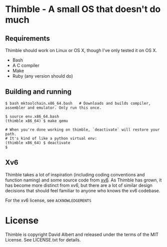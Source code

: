 # Thimble - A small OS that doesn't do much

## Requirements

Thimble should work on Linux or OS X, though I've only tested it on OS X.

- Bash
- A C compiler
- Make
- Ruby (any version should do)

## Building and running

```
$ bash mktoolchain.x86_64.bash   # Downloads and builds compiler, assembler and emulator. Only run this once.

$ source env.x86_64.bash
(thimble x86_64) $ make qemu

# When you're done working on thimble, `deactivate` will restore your path.
# It's kind of like a python virtual env:
(thimble x86_64) $ deactivate
$
```

## Xv6

Thimble takes a lot of inspiration (including coding conventions and function naming) and some source code from [xv6](https://pdos.csail.mit.edu/6.828/2016/xv6.html). As Thimble has grown, it has become more distinct from xv6, but there are a lot of similar design decisions that should feel familiar to anyone who knows the xv6 codebase.

For the xv6 license, see `ACKNOWLEDGEMENTS`

# License

Thimble is copyright David Albert and released under the terms of the MIT License. See LICENSE.txt for details.

